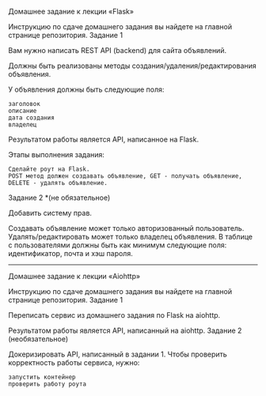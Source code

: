 Домашнее задание к лекции «Flask»

Инструкцию по сдаче домашнего задания вы найдете на главной странице репозитория.
Задание 1

Вам нужно написать REST API (backend) для сайта объявлений.

Должны быть реализованы методы создания/удаления/редактирования объявления.

У объявления должны быть следующие поля:

    заголовок
    описание
    дата создания
    владелец

Результатом работы является API, написанное на Flask.

Этапы выполнения задания:

    Сделайте роут на Flask.
    POST метод должен создавать объявление, GET - получать объявление, DELETE - удалять объявление.

Задание 2 *(не обязательное)

Добавить систему прав.


Создавать объявление может только авторизованный пользователь. Удалять/редактировать может только владелец объявления.
В таблице с пользователями должны быть как минимум следующие поля: идентификатор, почта и хэш пароля.
__________________________________________________________________
Домашнее задание к лекции «Aiohttp»

Инструкцию по сдаче домашнего задания вы найдете на главной странице репозитория.
Задание 1

Переписать сервис из домашнего задания по Flask на aiohttp.

Результатом работы является API, написанный на aiohttp.
Задание 2 (необязательное)

Докеризировать API, написанный в задании 1.
Чтобы проверить корректность работы сервиса, нужно:

    запустить контейнер
    проверить работу роута
